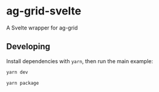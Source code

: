 # ag-grid-svelte

A Svelte wrapper for ag-grid

## Developing

Install dependencies with `yarn`, then run the main example:

```bash
yarn dev
```

```bash
yarn package
```
